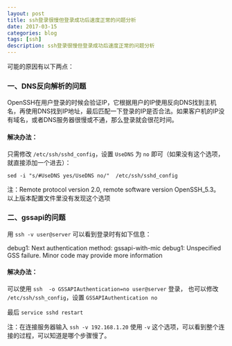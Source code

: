 ```yaml
---
layout: post
title: ssh登录很慢但登录成功后速度正常的问题分析
date: 2017-03-15
categories: blog
tags: [ssh]
description: ssh登录很慢但登录成功后速度正常的问题分析
---
```


可能的原因有以下两点：

### 一、DNS反向解析的问题

OpenSSH在用户登录的时候会验证IP，它根据用户的IP使用反向DNS找到主机名，再使用DNS找到IP地址，最后匹配一下登录的IP是否合法。如果客户机的IP没有域名，或者DNS服务器很慢或不通，那么登录就会很花时间。

#### 解决办法：

只需修改 `/etc/ssh/sshd_config`，设置 `UseDNS` 为 `no` 即可（如果没有这个选项，就直接添加一个进去）：

`sed -i "s/#UseDNS yes/UseDNS no/"  /etc/ssh/sshd_config`

注：Remote protocol version 2.0, remote software version OpenSSH_5.3。以上版本配置文件里没有发现这个选项


### 二、gssapi的问题

用 `ssh -v user@server` 可以看到登录时有如下信息：

debug1: Next authentication method: gssapi-with-mic
debug1: Unspecified GSS failure.  Minor code may provide more information

#### 解决办法：

可以使用 `ssh  -o GSSAPIAuthentication=no user@server` 登录，
也可以修改 `/etc/ssh/ssh_config`，设置 `GSSAPIAuthentication no`
 
最后 `service sshd restart`


注：在连接服务器输入 `ssh -v 192.168.1.20` 使用 `-v` 这个选项，可以看到整个连接的过程，可以知道是哪个步骤慢了。